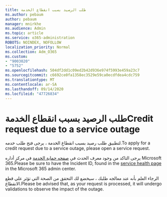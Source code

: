 ```yaml
---
title: طلب الرصيد بسبب انقطاع الخدمة
ms.author: pebaum
author: pebaum
manager: mnirkhe
ms.audience: Admin
ms.topic: article
ms.service: o365-administration
ROBOTS: NOINDEX, NOFOLLOW
localization_priority: Normal
ms.collection: Adm_O365
ms.custom:
- "9003020"
- "5752"
ms.openlocfilehash: 504df2dd1c09ed2b42d936e974f5993e459a23c7
ms.sourcegitcommit: c6692ce0fa1358ec3529e59ca0ecdfdea4cdc759
ms.translationtype: MT
ms.contentlocale: ar-SA
ms.lasthandoff: 09/14/2020
ms.locfileid: "47726834"
---
```

# <a name="credit-request-due-to-a-service-outage"></a><span data-ttu-id="a498e-102">طلب الرصيد بسبب انقطاع الخدمة</span><span class="sxs-lookup"><span data-stu-id="a498e-102">Credit request due to a service outage</span></span>

<span data-ttu-id="a498e-103">لتطبيق طلب رصيد بسبب انقطاع الخدمة ، يرجى فتح طلب خدمه.</span><span class="sxs-lookup"><span data-stu-id="a498e-103">To apply for a credit request due to a service outage, please open a service request.</span></span>

<span data-ttu-id="a498e-104">يرجى التاكد من وجود معرف الحدث في [صفحه حماية الخدمة](https://docs.microsoft.com/office365/enterprise/view-service-health) في مركز أداره Microsoft 365.</span><span class="sxs-lookup"><span data-stu-id="a498e-104">Please be sure to have the Incident ID, found in the [service health page](https://docs.microsoft.com/office365/enterprise/view-service-health) in the Microsoft 365 admin center.</span></span>

<span data-ttu-id="a498e-105">الرجاء العلم بأنه عند معالجه طلبك ، سيخضع لك التحقق من الصحة التي تؤثر علي قطع الانقطاع.</span><span class="sxs-lookup"><span data-stu-id="a498e-105">Please be advised that, as your request is processed, it will undergo validations to observe the impact of the outage.</span></span>

